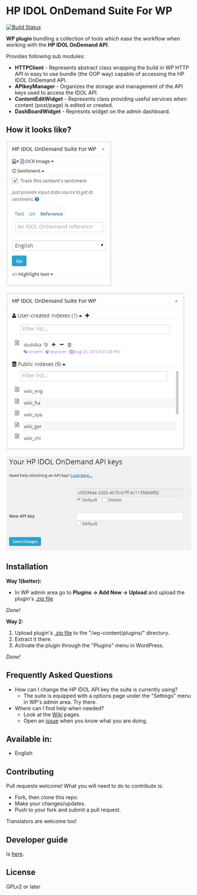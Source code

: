 # HP IDOL OnDemand Suite For WP

[![Build Status](https://travis-ci.org/mtserve/IDOL-OnDemand-Suite-WP.svg)](https://travis-ci.org/mtserve/IDOL-OnDemand-Suite-WP)

**WP plugin** bundling a collection of tools which ease the workflow when working with the **HP IDOL OnDemand API**.

Provides following sub modules:

* **HTTPClient** - Represents abstract class wrapping the build in WP HTTP API in easy to use bundle (the OOP way) capable of accessing the HP IDOL OnDemand API.
* **APIkeyManager** - Organizes the storage and management of the API keys used to access the IDOL API.
* **ContentEditWidget** - Represents class providing useful services when content (post/page) is edited or created.
* **DashBoardWidget** - Represnts widget on the admin dashboard.

## How it looks like?
![](screenshot-3.png)

![](screenshot-2.png)

![](screenshot-1.png)

## Installation
**Way 1(better):**

* In WP admin area go to **Plugins -> Add New -> Upload** and upload the plugin's [.zip file](dist/HP_IDOL_OnDemand_Suite_For_WP.zip)

*Done!*

**Way 2:**

1. Upload plugin's [.zip file](dist/HP_IDOL_OnDemand_Suite_For_WP.zip) to the "/wp-content/plugins/" directory.
2. Extract it there.
3. Activate the plugin through the "Plugins" menu in WordPress.

*Done!*

## Frequently Asked Questions
- How can I change the HP IDOL API key the suite is currently using?
  * The suite is equipped with a options page under the "Settings"  menu in WP's admin area. Try there.
- Where can I find help when needed?
  * Look at the [Wiki](https://github.com/mtserve/IDOL-OnDemand-Suite-WP/wiki) pages.
  * Open an [issue](https://github.com/mtserve/IDOL-OnDemand-Suite-WP/issues) when you know what you are doing.

## Available in:
- English

## Contributing
Pull requests welcome! What you will need to do to contribute is:

- Fork, then clone this repo.
- Make your changes/updates.
- Push to your fork and submit a pull request.

Translators are welcome too!

## Developer guide
Is [here](https://github.com/mtserve/IDOL-OnDemand-Suite-WP/wiki/Developer-guide).

## License
GPLv2 or later
